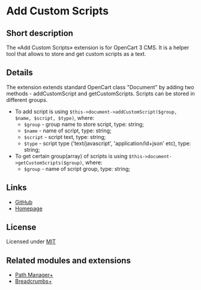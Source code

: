 # Add Custom Scripts

## Short description
The «Add Custom Scripts» extension is for OpenCart 3 CMS. It is a helper tool that allows to store and get custom scripts as a text.

## Details
The extension extends standard OpenCart class "Document" by adding two methods - addCustomScript and getCustomScripts.
Scripts can be stored in different groups.
* To add script is using `$this->document->addCustomScript($group, $name, $script, $type)`, where:
    * `$group` - group name to store script, type: string;
    * `$name` - name of script, type: string;
    * `$script` - script text, type: string;
    * `$type` - script type ('text/javascript', 'application/ld+json' etc), type: string;
* To get certain group(array) of scripts is using  `$this->document->getCustomScripts($group)`, where:
    * `$group` - name of script group, type: string;

## Links
* [GitHub](https://git.io/JvltB)
* [Homepage](https://underr.space/notes/projects/project-021.html)

## License
Licensed under [MIT](https://raw.githubusercontent.com/underr-ua/ocmod3-add-custom-scripts/master/LICENSE.txt)

## Related modules and extensions
* [Path Manager+](https://www.opencart.com/index.php?route=marketplace/extension/info&extension_id=38192)
* [Breadcrumbs+](https://www.opencart.com/index.php?route=marketplace/extension/info&extension_id=35022)
